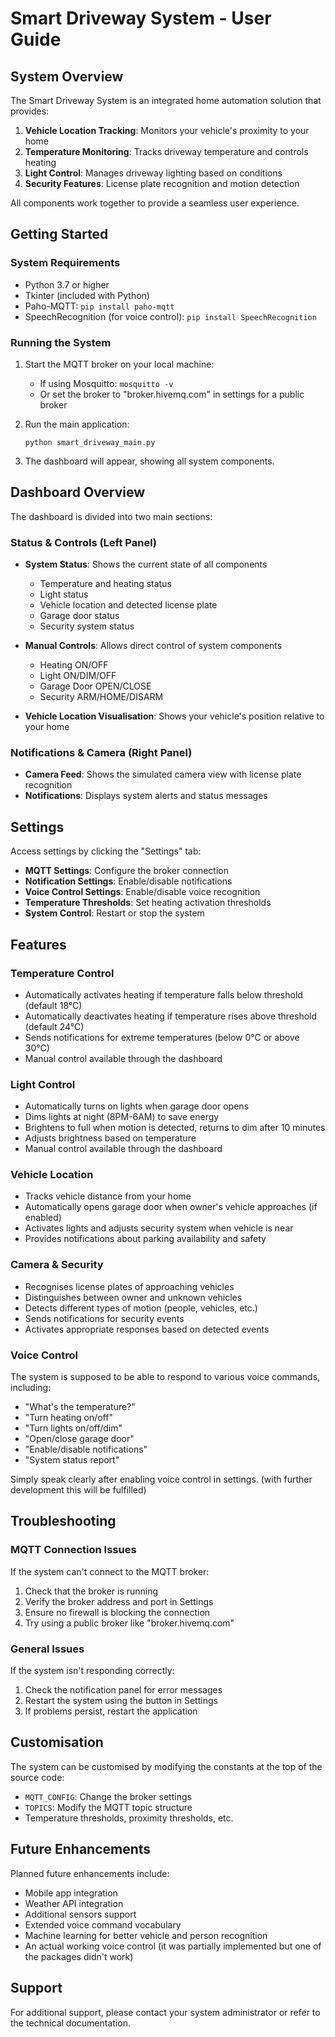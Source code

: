 # Smart Driveway System - User Guide

## System Overview

The Smart Driveway System is an integrated home automation solution that provides:

1. **Vehicle Location Tracking**: Monitors your vehicle's proximity to your home
2. **Temperature Monitoring**: Tracks driveway temperature and controls heating
3. **Light Control**: Manages driveway lighting based on conditions
4. **Security Features**: License plate recognition and motion detection

All components work together to provide a seamless user experience.

## Getting Started

### System Requirements

- Python 3.7 or higher
- Tkinter (included with Python)
- Paho-MQTT: `pip install paho-mqtt`
- SpeechRecognition (for voice control): `pip install SpeechRecognition`

### Running the System

1. Start the MQTT broker on your local machine:
   - If using Mosquitto: `mosquitto -v`
   - Or set the broker to "broker.hivemq.com" in settings for a public broker

2. Run the main application:
   ```
   python smart_driveway_main.py
   ```

3. The dashboard will appear, showing all system components.

## Dashboard Overview

The dashboard is divided into two main sections:

### Status & Controls (Left Panel)

- **System Status**: Shows the current state of all components
  - Temperature and heating status
  - Light status
  - Vehicle location and detected license plate
  - Garage door status
  - Security system status

- **Manual Controls**: Allows direct control of system components
  - Heating ON/OFF
  - Light ON/DIM/OFF
  - Garage Door OPEN/CLOSE
  - Security ARM/HOME/DISARM

- **Vehicle Location Visualisation**: Shows your vehicle's position relative to your home

### Notifications & Camera (Right Panel)

- **Camera Feed**: Shows the simulated camera view with license plate recognition
- **Notifications**: Displays system alerts and status messages

## Settings

Access settings by clicking the "Settings" tab:

- **MQTT Settings**: Configure the broker connection
- **Notification Settings**: Enable/disable notifications
- **Voice Control Settings**: Enable/disable voice recognition
- **Temperature Thresholds**: Set heating activation thresholds
- **System Control**: Restart or stop the system

## Features

### Temperature Control

- Automatically activates heating if temperature falls below threshold (default 18°C)
- Automatically deactivates heating if temperature rises above threshold (default 24°C)
- Sends notifications for extreme temperatures (below 0°C or above 30°C)
- Manual control available through the dashboard

### Light Control

- Automatically turns on lights when garage door opens
- Dims lights at night (8PM-6AM) to save energy
- Brightens to full when motion is detected, returns to dim after 10 minutes
- Adjusts brightness based on temperature
- Manual control available through the dashboard

### Vehicle Location

- Tracks vehicle distance from your home
- Automatically opens garage door when owner's vehicle approaches (if enabled)
- Activates lights and adjusts security system when vehicle is near
- Provides notifications about parking availability and safety

### Camera & Security

- Recognises license plates of approaching vehicles
- Distinguishes between owner and unknown vehicles
- Detects different types of motion (people, vehicles, etc.)
- Sends notifications for security events
- Activates appropriate responses based on detected events

### Voice Control

The system is supposed to be able to respond to various voice commands, including:

- "What's the temperature?"
- "Turn heating on/off"
- "Turn lights on/off/dim"
- "Open/close garage door"
- "Enable/disable notifications"
- "System status report"

Simply speak clearly after enabling voice control in settings. (with further development this will be fulfilled)

## Troubleshooting

### MQTT Connection Issues

If the system can't connect to the MQTT broker:

1. Check that the broker is running
2. Verify the broker address and port in Settings
3. Ensure no firewall is blocking the connection
4. Try using a public broker like "broker.hivemq.com"


### General Issues

If the system isn't responding correctly:

1. Check the notification panel for error messages
2. Restart the system using the button in Settings
3. If problems persist, restart the application

## Customisation

The system can be customised by modifying the constants at the top of the source code:

- `MQTT_CONFIG`: Change the broker settings
- `TOPICS`: Modify the MQTT topic structure
- Temperature thresholds, proximity thresholds, etc.

## Future Enhancements

Planned future enhancements include:

- Mobile app integration
- Weather API integration
- Additional sensors support
- Extended voice command vocabulary
- Machine learning for better vehicle and person recognition
- An actual working voice control (it was partially implemented but one of the packages didn't work)

## Support

For additional support, please contact your system administrator or refer to the technical documentation.
